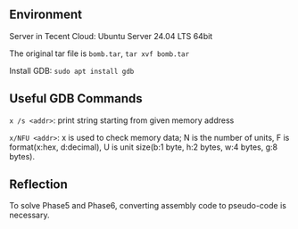 ## Environment
Server in Tecent Cloud: Ubuntu Server 24.04 LTS 64bit

The original tar file is `bomb.tar`, `tar xvf bomb.tar`

Install GDB: `sudo apt install gdb`

## Useful GDB Commands
`x /s <addr>`: print string starting from given memory address

`x/NFU <addr>`: x is used to check memory data; N is the number of units, F is format(x:hex, d:decimal), 
U is unit size(b:1 byte, h:2 bytes, w:4 bytes, g:8 bytes).

## Reflection
To solve Phase5 and Phase6, converting assembly code to pseudo-code is necessary.

